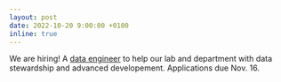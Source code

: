 ```yaml
---
layout: post
date: 2022-10-20 9:00:00 +0100
inline: true
---
```


We are hiring! A [data engineer](https://vacatures.uva.nl/UvA/job/Data-Engineer-Data-Steward/757091402/) to help our lab and department with data stewardship and advanced developement. Applications due Nov. 16.
